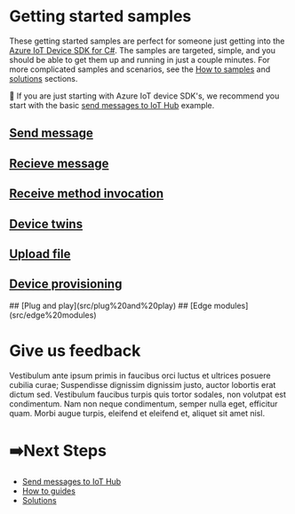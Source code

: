 # Getting started samples

These getting started samples are perfect for someone just getting into the [Azure IoT Device SDK for C#](https://github.com/Azure/azure-iot-sdk-csharp). The samples are targeted, simple, and you should be able to get them up and running in just a couple minutes. For more complicated samples and scenarios, see the [How to samples](#) and [solutions](#) sections.

🌟 If you are just starting with Azure IoT device SDK's, we recommend you start with the basic [send messages to IoT Hub](src/send%20messages) example.

## [Send message](src/send%20messages)

<Description>

## [Recieve message](src/receive%20messages)

<Description>

## [Receive method invocation](src/receive%20method%20invocation)

<Description>

## [Device twins](src/device%20twins)

<Description>

## [Upload file](src/upload%20files)

<Description>

## [Device provisioning](src/device%20provisioning)

<Description>
## [Plug and play](src/plug%20and%20play)

<Description>
## [Edge modules](src/edge%20modules)

<Description>

# Give us feedback

Vestibulum ante ipsum primis in faucibus orci luctus et ultrices posuere cubilia curae; Suspendisse dignissim dignissim justo, auctor lobortis erat dictum sed. Vestibulum faucibus turpis quis tortor sodales, non volutpat est condimentum. Nam non neque condimentum, semper nulla eget, efficitur quam. Morbi augue turpis, eleifend et eleifend et, aliquet sit amet nisl.



# ➡️Next Steps

- [Send messages to IoT Hub](./src/send%20messages)
- [How to guides](src/../../how%20to%20guides)
- [Solutions](src/../../solutions)
